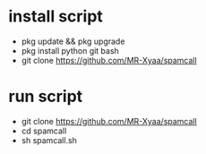 # install script
- pkg update && pkg upgrade
- pkg install python git bash
- git clone https://github.com/MR-Xyaa/spamcall

# run script
- git clone https://github.com/MR-Xyaa/spamcall
- cd spamcall
- sh spamcall.sh
